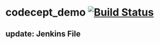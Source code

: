 # codecept_demo     [![Build Status](https://travis-ci.org/joelgrimberg/codecept_demo.svg?branch=master)](https://travis-ci.org/joelgrimberg/codecept_demo)

## update: Jenkins File
 
